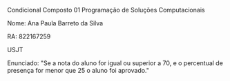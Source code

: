 Condicional Composto 01 Programação de Soluções Computacionais

Nome: Ana Paula Barreto da Silva

RA: 822167259

USJT

Enunciado: "Se a nota do aluno for igual ou superior a 70, e o percentual de presença for menor que 25 o aluno foi aprovado."